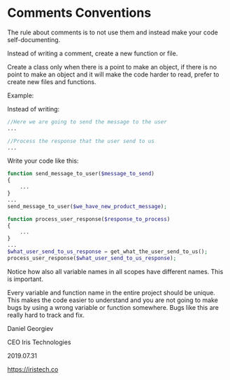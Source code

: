 # Comments Conventions

The rule about comments is to not use them and instead make your code self-documenting.

Instead of writing a comment, create a new function or file.

Create a class only when there is a point to make an object, 
if there is no point to make an object and it will make the code harder to read,
prefer to create new files and functions.

Example:

Instead of writing:

```php
//Here we are going to send the message to the user
...

//Process the response that the user send to us
...
```

Write your code like this:

```php
function send_message_to_user($message_to_send)
{
    ...
}
...
send_message_to_user($we_have_new_product_message);

function process_user_response($response_to_process)
{
    ...
}
...
$what_user_send_to_us_response = get_what_the_user_send_to_us();
process_user_response($what_user_send_to_us_response);
```

Notice how also all variable names in all scopes have different names. This is important.

Every variable and function name in the entire project should be unique. 
This makes the code easier to understand and you are not going to make bugs by using a wrong variable or function somewhere.
Bugs like this are really hard to track and fix.

Daniel Georgiev

CEO Iris Technologies

2019.07.31

https://iristech.co
